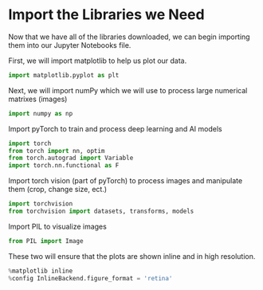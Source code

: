 # Import the Libraries we Need

Now that we have all of the libraries downloaded, we can begin importing them into our Jupyter Notebooks file.

First, we will import matplotlib to help us plot our data.

```python
import matplotlib.pyplot as plt
```

Next, we will import numPy which we will use to process large numerical matrixes (images)

```python
import numpy as np
```

Import pyTorch to train and process deep learning and AI models

```python
import torch
from torch import nn, optim
from torch.autograd import Variable
import torch.nn.functional as F
```

Import torch vision (part of pyTorch) to process images and manipulate them (crop, change size, ect.)

```python
import torchvision
from torchvision import datasets, transforms, models
```

Import PIL to visualize images

```python
from PIL import Image
```

These two will ensure that the plots are shown inline and in high resolution.

```python
%matplotlib inline
%config InlineBackend.figure_format = 'retina'
```

